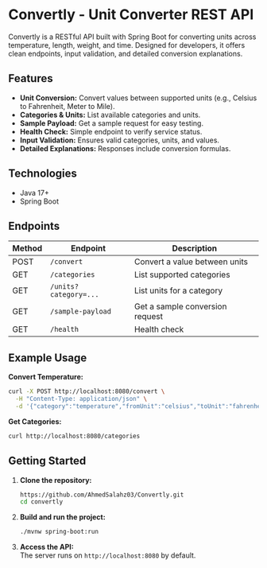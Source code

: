 # Convertly - Unit Converter REST API

Convertly is a RESTful API built with Spring Boot for converting units across temperature, length, weight, and time. Designed for developers, it offers clean endpoints, input validation, and detailed conversion explanations.

## Features

- **Unit Conversion:** Convert values between supported units (e.g., Celsius to Fahrenheit, Meter to Mile).
- **Categories & Units:** List available categories and units.
- **Sample Payload:** Get a sample request for easy testing.
- **Health Check:** Simple endpoint to verify service status.
- **Input Validation:** Ensures valid categories, units, and values.
- **Detailed Explanations:** Responses include conversion formulas.

## Technologies

- Java 17+
- Spring Boot

## Endpoints

| Method | Endpoint                | Description                                 |
|--------|------------------------|---------------------------------------------|
| POST   | `/convert`             | Convert a value between units               |
| GET    | `/categories`          | List supported categories                   |
| GET    | `/units?category=...`  | List units for a category                   |
| GET    | `/sample-payload`      | Get a sample conversion request             |
| GET    | `/health`              | Health check                                |

## Example Usage

**Convert Temperature:**
```bash
curl -X POST http://localhost:8080/convert \
  -H "Content-Type: application/json" \
  -d '{"category":"temperature","fromUnit":"celsius","toUnit":"fahrenheit","value":25}'
```

**Get Categories:**
```bash
curl http://localhost:8080/categories
```

## Getting Started

1. **Clone the repository:**
   ```bash
   https://github.com/AhmedSalahz03/Convertly.git
   cd convertly
   ```

2. **Build and run the project:**
   ```bash
   ./mvnw spring-boot:run
   ```

3. **Access the API:**  
   The server runs on `http://localhost:8080` by default.

